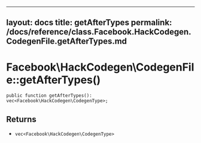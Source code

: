 
***

layout: docs
title: getAfterTypes
permalink: /docs/reference/class.Facebook.HackCodegen.CodegenFile.getAfterTypes.md
---







# Facebook\\HackCodegen\\CodegenFile::getAfterTypes()




``` Hack
public function getAfterTypes(): vec<Facebook\HackCodegen\CodegenType>;
```




## Returns




- ` vec<Facebook\HackCodegen\CodegenType> `